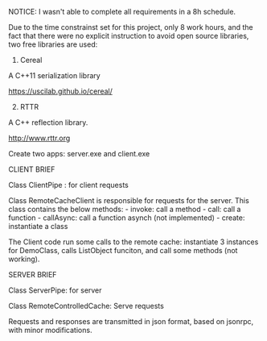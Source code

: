 NOTICE: I wasn't able to complete all requirements in a 8h schedule. 

Due to the time constrainst set for this project, only 8 work hours, and the fact that there were no explicit instruction to avoid open source libraries, two free libraries are used:

1) Cereal

A C++11 serialization library

https://uscilab.github.io/cereal/

2) RTTR

A C++ reflection library.

http://www.rttr.org

Create two apps: server.exe and client.exe


CLIENT BRIEF  

Class ClientPipe : for client requests

Class RemoteCacheClient is responsible for requests for the server. This class contains the below methods:
		- invoke: call a method
		- call: call a function
		- callAsync: call a function asynch (not implemented)
		- create: instantiate a class
		
The Client code run some calls to the remote cache: instantiate 3 instances for DemoClass, calls ListObject funciton, and call some methods (not working).
		
SERVER BRIEF

Class ServerPipe: for server

Class RemoteControlledCache: Serve requests


Requests and responses are transmitted in json format, based on jsonrpc, with minor modifications. 


